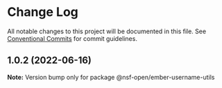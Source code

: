# Change Log

All notable changes to this project will be documented in this file.
See [Conventional Commits](https://conventionalcommits.org) for commit guidelines.

## 1.0.2 (2022-06-16)

**Note:** Version bump only for package @nsf-open/ember-username-utils
